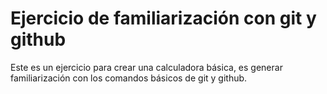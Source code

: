 # Ejercicio de familiarización con git y github

Este es un ejercicio para crear una calculadora básica, es generar familiarización con los comandos básicos de git y github.

